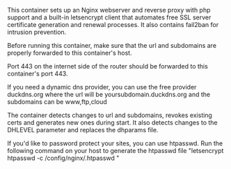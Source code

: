 This container sets up an Nginx webserver and reverse proxy with php support and a built-in letsencrypt client that automates free SSL server certificate generation and renewal processes. It also contains fail2ban for intrusion prevention.

Before running this container, make sure that the url and subdomains are properly forwarded to this container's host.

Port 443 on the internet side of the router should be forwarded to this container's port 443.

If you need a dynamic dns provider, you can use the free provider duckdns.org where the url will be yoursubdomain.duckdns.org and the subdomains can be www,ftp,cloud

The container detects changes to url and subdomains, revokes existing certs and generates new ones during start. It also detects changes to the DHLEVEL parameter and replaces the dhparams file.

If you'd like to password protect your sites, you can use htpasswd. Run the following command on your host to generate the htpasswd file "letsencrypt htpasswd -c /config/nginx/.htpasswd <username>"
